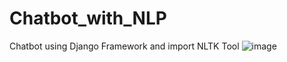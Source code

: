 # Chatbot_with_NLP
Chatbot using Django Framework and  import NLTK Tool
![image](https://github.com/Chandan1307/Chatbot_with_NLP/assets/107146517/b04a6e19-c14f-4bfc-ab28-207f6921878a)
